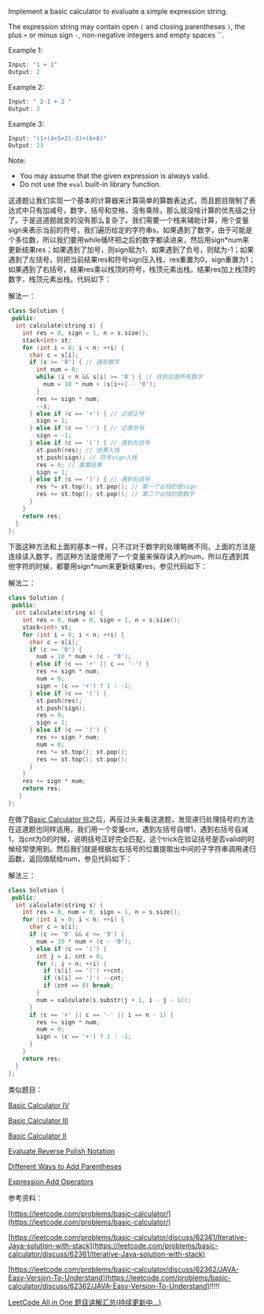 Implement a basic calculator to evaluate a simple expression string.

The expression string may contain open `(` and closing parentheses `)`, the plus `+` or minus sign `-`, non-negative integers and empty spaces ``.

Example 1:

```cpp
Input: "1 + 1"
Output: 2
```

Example 2:

```cpp
Input: " 2-1 + 2 "
Output: 3
```

Example 3:

```cpp
Input: "(1+(4+5+2)-3)+(6+8)"
Output: 23
```

Note:

- You may assume that the given expression is always valid.
- Do not use the `eval` built-in library function.

这道题让我们实现一个基本的计算器来计算简单的算数表达式，而且题目限制了表达式中只有加减号，数字，括号和空格，没有乘除，那么就没啥计算的优先级之分了。于是这道题就变的没有那么复杂了。我们需要一个栈来辅助计算，用个变量sign来表示当前的符号，我们遍历给定的字符串s，如果遇到了数字，由于可能是个多位数，所以我们要用while循环把之后的数字都读进来，然后用sign*num来更新结果res；如果遇到了加号，则sign赋为1，如果遇到了负号，则赋为-1；如果遇到了左括号，则把当前结果res和符号sign压入栈，res重置为0，sign重置为1；如果遇到了右括号，结果res乘以栈顶的符号，栈顶元素出栈，结果res加上栈顶的数字，栈顶元素出栈。代码如下：

解法一：

```cpp
class Solution {
 public:
  int calculate(string s) {
    int res = 0, sign = 1, n = s.size();
    stack<int> st;
    for (int i = 0; i < n; ++i) {
      char c = s[i];
      if (c >= '0') { // 遇到数字
        int num = 0;
        while (i < n && s[i] >= '0') { // 找到后面所有数字
          num = 10 * num + (s[i++] - '0');
        }
        res += sign * num;
        --i;
      } else if (c == '+') { // 记录正号
        sign = 1;
      } else if (c == '-') { // 记录负号
        sign = -1;
      } else if (c == '(') { // 遇到左括号
        st.push(res); // 结果入栈
        st.push(sign); // 符号sign入栈
        res = 0; // 重置结果
        sign = 1;
      } else if (c == ')') { // 遇到右括号
        res *= st.top(); st.pop(); // 第一个出栈的是sign
        res += st.top(); st.pop(); // 第二个出栈的是数字
      }
    }
    return res;
  }
};
```

下面这种方法和上面的基本一样，只不过对于数字的处理略微不同，上面的方法是连续读入数字，而这种方法是使用了一个变量来保存读入的num，所以在遇到其他字符的时候，都要用sign*num来更新结果res，参见代码如下：

解法二：

```cpp
class Solution {
 public:
  int calculate(string s) {
    int res = 0, num = 0, sign = 1, n = s.size();
    stack<int> st;
    for (int i = 0; i < n; ++i) {
      char c = s[i];
      if (c >= '0') {
        num = 10 * num + (c - '0');
      } else if (c == '+' || c == '-') {
        res += sign * num;
        num = 0;
        sign = (c == '+') ? 1 : -1;
      } else if (c == '(') {
        st.push(res);
        st.push(sign);
        res = 0;
        sign = 1;
      } else if (c == ')') {
        res += sign * num;
        num = 0;
        res *= st.top(); st.pop();
        res += st.top(); st.pop();
      }
    }
    res += sign * num;
    return res;
   }
};
```

在做了[Basic Calculator III](http://www.cnblogs.com/grandyang/p/8873471.html)之后，再反过头来看这道题，发现递归处理括号的方法在这道题也同样适用，我们用一个变量cnt，遇到左括号自增1，遇到右括号自减1，当cnt为0的时候，说明括号正好完全匹配，这个trick在验证括号是否valid的时候经常使用到。然后我们就是根据左右括号的位置提取出中间的子字符串调用递归函数，返回值赋给num，参见代码如下：

解法三：

```cpp
class Solution {
 public:
  int calculate(string s) {
    int res = 0, num = 0, sign = 1, n = s.size();
    for (int i = 0; i < n; ++i) {
      char c = s[i];
      if (c >= '0' && c <= '9') {
        num = 10 * num + (c - '0');
      } else if (c == '(') {
        int j = i, cnt = 0;
        for (; i < n; ++i) {
          if (s[i] == '(') ++cnt;
          if (s[i] == ')') --cnt;
          if (cnt == 0) break;
        }
        num = calculate(s.substr(j + 1, i - j - 1));
      }
      if (c == '+' || c == '-' || i == n - 1) {
        res += sign * num;
        num = 0;
        sign = (c == '+') ? 1 : -1;
      } 
    }
    return res;
  }
};
```

类似题目：

[Basic Calculator IV](http://www.cnblogs.com/grandyang/p/8934427.html)

[Basic Calculator III](http://www.cnblogs.com/grandyang/p/8873471.html)

[Basic Calculator II](http://www.cnblogs.com/grandyang/p/4601208.html)

[Evaluate Reverse Polish Notation](http://www.cnblogs.com/grandyang/p/4247718.html)

[Different Ways to Add Parentheses](http://www.cnblogs.com/grandyang/p/4682458.html)

[Expression Add Operators](http://www.cnblogs.com/grandyang/p/4814506.html)

参考资料：

[https://leetcode.com/problems/basic-calculator/](https://leetcode.com/problems/basic-calculator/)

[https://leetcode.com/problems/basic-calculator/discuss/62361/Iterative-Java-solution-with-stack](https://leetcode.com/problems/basic-calculator/discuss/62361/Iterative-Java-solution-with-stack)

[https://leetcode.com/problems/basic-calculator/discuss/62362/JAVA-Easy-Version-To-Understand](https://leetcode.com/problems/basic-calculator/discuss/62362/JAVA-Easy-Version-To-Understand)!!!!!

[LeetCode All in One 题目讲解汇总(持续更新中...)](http://www.cnblogs.com/grandyang/p/4606334.html)
